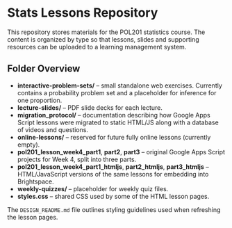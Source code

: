 # Stats Lessons Repository

This repository stores materials for the POL201 statistics course. The content is organized by type so that lessons, slides and supporting resources can be uploaded to a learning management system.

## Folder Overview

- **interactive-problem-sets/** – small standalone web exercises. Currently contains a probability problem set and a placeholder for inference for one proportion.
- **lecture-slides/** – PDF slide decks for each lecture.
- **migration_protocol/** – documentation describing how Google Apps Script lessons were migrated to static HTML/JS along with a database of videos and questions.
- **online-lessons/** – reserved for future fully online lessons (currently empty).
- **pol201_lesson_week4_part1**, **part2**, **part3** – original Google Apps Script projects for Week 4, split into three parts.
- **pol201_lesson_week4_part1_htmljs**, **part2_htmljs**, **part3_htmljs** – HTML/JavaScript versions of the same lessons for embedding into Brightspace.
- **weekly-quizzes/** – placeholder for weekly quiz files.
- **styles.css** – shared CSS used by some of the HTML lesson pages.

The `DESIGN_README.md` file outlines styling guidelines used when refreshing the lesson pages.
